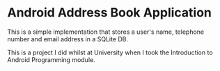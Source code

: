 # Android Address Book Application

This is a simple implementation that stores a user's name, telephone number and email address in a
SQLite DB.

This is a project I did whilst at University when I took the Introduction to Android Programming module.
